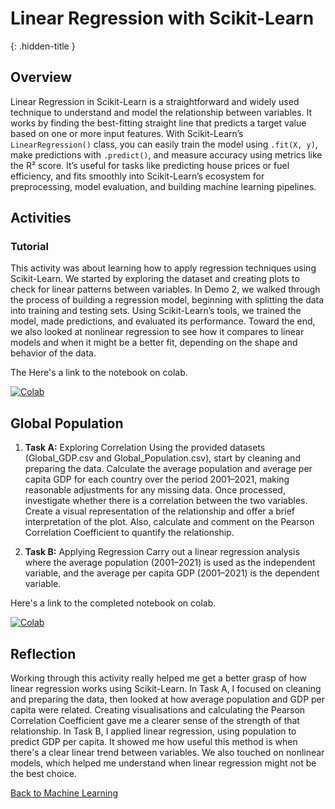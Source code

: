 # Linear Regression with Scikit-Learn
{: .hidden-title }

## Overview

Linear Regression in Scikit-Learn is a straightforward and widely used technique to understand and model the relationship between variables. It works by finding the best-fitting straight line that predicts a target value based on one or more input features. With Scikit-Learn’s ```LinearRegression()``` class, you can easily train the model using ```.fit(X, y)```, make predictions with ```.predict()```, and measure accuracy using metrics like the R² score. It’s useful for tasks like predicting house prices or fuel efficiency, and fits smoothly into Scikit-Learn’s ecosystem for preprocessing, model evaluation, and building machine learning pipelines.

## Activities

### Tutorial
This activity was about learning how to apply regression techniques using Scikit-Learn. We started by exploring the dataset and creating plots to check for linear patterns between variables. In Demo 2, we walked through the process of building a regression model, beginning with splitting the data into training and testing sets. Using Scikit-Learn’s tools, we trained the model, made predictions, and evaluated its performance. Toward the end, we also looked at nonlinear regression to see how it compares to linear models and when it might be a better fit, depending on the shape and behavior of the data.

The Here's a link to the notebook on colab.

[![Colab](https://colab.research.google.com/assets/colab-badge.svg)](https://colab.research.google.com/github/jaco-uoeo/jaco-uoeo.github.io/blob/main/machine_learning/unit04/artefacts/demo_correlation_regression_fuel_consumption.ipynb)


## Global Population

1. **Task A:** Exploring Correlation
Using the provided datasets (Global_GDP.csv and Global_Population.csv), start by cleaning and preparing the data. Calculate the average population and average per capita GDP for each country over the period 2001–2021, making reasonable adjustments for any missing data. Once processed, investigate whether there is a correlation between the two variables. Create a visual representation of the relationship and offer a brief interpretation of the plot. Also, calculate and comment on the Pearson Correlation Coefficient to quantify the relationship.

2. **Task B:** Applying Regression
Carry out a linear regression analysis where the average population (2001–2021) is used as the independent variable, and the average per capita GDP (2001–2021) is the dependent variable. 

Here's a link to the completed notebook on colab.

[![Colab](https://colab.research.google.com/assets/colab-badge.svg)](https://colab.research.google.com/github/jaco-uoeo/jaco-uoeo.github.io/blob/main/machine_learning/unit04/artefacts/global_population.ipynb)

## Reflection

Working through this activity really helped me get a better grasp of how linear regression works using Scikit-Learn. In Task A, I focused on cleaning and preparing the data, then looked at how average population and GDP per capita were related. Creating visualisations and calculating the Pearson Correlation Coefficient gave me a clearer sense of the strength of that relationship. In Task B, I applied linear regression, using population to predict GDP per capita. It showed me how useful this method is when there's a clear linear trend between variables. We also touched on nonlinear models, which helped me understand when linear regression might not be the best choice.

[Back to Machine Learning](/machine_learning/)